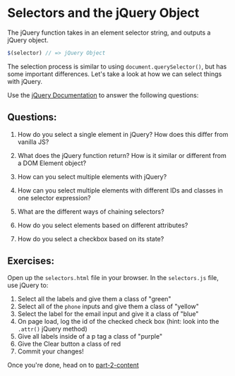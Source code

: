 # Selectors and the jQuery Object

The jQuery function takes in an element selector string, and outputs a jQuery object.

```JavaScript
$(selector) // => jQuery Object

```

The selection process is similar to using `document.querySelector()`, but has some important differences. Let's take a look at how we can select things with jQuery.

Use the [jQuery Documentation](https://api.jquery.com/) to answer the following questions:

## Questions:
1. How do you select a single element in jQuery? How does this differ from vanilla JS?

2. What does the jQuery function return? How is it similar or different from a DOM Element object?

3. How can you select multiple elements with jQuery?

4. How can you select multiple elements with different IDs and classes in one selector expression?

5. What are the different ways of chaining selectors?

6. How do you select elements based on different attributes?

7. How do you select a checkbox based on its state?


## Exercises:
Open up the `selectors.html` file in your browser.
In the `selectors.js` file, use jQuery to:
1. Select all the labels and give them a class of "green"
2. Select all of the `phone` inputs and give them a class of "yellow"
3. Select the label for the email input and give it a class of "blue"
4. On page load, log the id of the checked check box (hint: look into the `.attr()` jQuery method)
5. Give all labels inside of a p tag a class of "purple"
6. Give the Clear button a class of red
7. Commit your changes!

Once you're done, head on to [part-2-content](../part-2-content/README.md)
